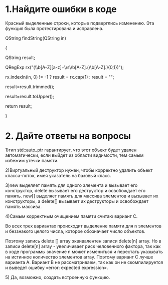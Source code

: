 # 1.Найдите ошибки в коде

Красный выделенные строки, которые подверглись изменению.
Эта функция была протестирована и исправлена.

<p> QString findString(QString in)</p>
{
    <p> QString result;</p> 
     <p>  QRegExp rx("(\\b[A-Z][a-z]+\\s\\b[A-Z].(\\b[A-Z].){0,1})");</p> 
     <p>  rx.indexIn(in, 0) != -1 ? result = rx.cap(1) : result = "";</p> 
      <p color='red'>  result=result.trimmed();</p> 
     <p color='red'>   result=result.toUpper();</p> 
       <p>  return result;</p> 

}

# 2. Дайте ответы на вопросы

<p> 1)тип std::auto_ptr<T> гарантирует, что этот объект будет удален автоматически, если выйдет из области видимости, тем самым избежим утечки памяти.</p> 
<p> 2)Виртуальный деструктор нужен, чтобы корректно удалить объект класса-поток, имея указатель на базовый класс.</p> 
<p> 3)new выделяет память для одного элемента и вызывает его конструктор, delete вызывает его деструктор и освобождает его память. new[] выделяет память для массива элементов и вызывает их конструкторы, а delete[] вызывает их деструкторы и освобождает память массива.</p> 
<p> 4)Самым корректным очищением памяти считаю вариант C.</p> 
<p> Во всех трех вариантах происходит выделение памяти для n элементов и беззнакого целого числа, которое обозначает число объектов. </p> 
<p> Поэтому запись delete [] array эквивалентен записи delete[n] array. Но в записи delete[n] array - увеличивает риск человечного фактора, так как в ходе программы значение n может измениться и перестать указывать на истинное количество элементов array. Поэтому вариант C лучше варианта A. Вариант B не рассматриваем, так как он не скомпилируется и выведет ошибку «error: expected expression».</p> 

<p> 5) Да, возможно, создать встроенную функцию. </p> 

